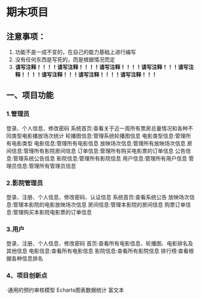 # 期末项目
## 注意事项：
1. 功能不是一成不变的，在自己的能力基础上进行编写
2. 没有任何东西是写死的，而是根据情况而定
3. **请写注释！！！！请写注释！！！！请写注释！！！！请写注释！！！请写注释！！！！请写注释！！！请写注释！！！！请写注释！！！**
## 一、项目功能

### 1.管理员

登录、个人信息、修改密码
系统首页:查看关于近一周所有票房总量情况和各种不同类型电影播放场次统计
轮播图信息:管理系统轮播图信息
电影类型信息:管理所有电影类型
电影信息:管理所有电影信息
放映场次信息:管理所有放映场次信息
房间信息:管理所有影院房间信息
订单信息:管理所有购买电影票的订单信息
公告信息:管理系统公告信息
影院信息:管理所有影院信息
用户信息:管理所有用户信息
管理员信息:管理所有管理员信息

### 2.影院管理员

登录、注册、个人信息、修改密码、认证信息
系统首页:查看系统公告
放映场次信息:管理本影院的电影放映场次信息
房间信息:管理本影院的房间信息
购票订单信息:管理购买本影院电影票的订单信息

### 3.用户

登录、注册、个人信息、修改密码
首页:查看所有电影信息、轮播图、电影排名及其他信息
电影信息:查看所有电影信息
影院信息:查看所有影院信息
排行榜:查看根据各种信息排名

### 4、项目创新点

·通用的预约审核模型
Echarts图表数据统计
富文本
